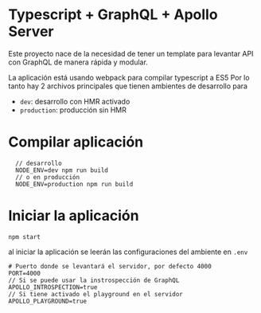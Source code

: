 # Typescript + GraphQL + Apollo Server

Este proyecto nace de la necesidad de tener un template para levantar API con GraphQL de manera rápida y modular.

La aplicación está usando webpack para compilar typescript a ES5
Por lo tanto hay 2 archivos principales que tienen ambientes de desarrollo para
- `dev`: desarrollo con HMR activado
- `production`: producción sin HMR

# Compilar aplicación
```shell
  // desarrollo
  NODE_ENV=dev npm run build
  // o en producción
  NODE_ENV=production npm run build
```
 
# Iniciar la aplicación

```shell
npm start
```
al iniciar la aplicación se leerán las configuraciones del ambiente en `.env`

```
# Puerto donde se levantará el servidor, por defecto 4000
PORT=4000
// Si se puede usar la instrospección de GraphQL
APOLLO_INTROSPECTION=true 
// Si tiene activado el playground en el servidor
APOLLO_PLAYGROUND=true
```
